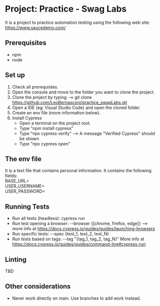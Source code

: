 # Project: Practice - Swag Labs
It is a project to practice automation testing using the following web site: https://www.saucedemo.com/


## Prerequisites
- npm
- node


## Set up
1. Check all prerequistes.
2. Open the console and move to the folder you want to clone the project.
3. Clone the project by typing --> git clone https://github.com/LeoBernasconi/practice_swagLabs.git
4. Open a IDE (eg: Visual Studio Code) and open the cloned folder.
5. Create an env file (more information below).
6. Install Cypress
    - Open a terminal on the project root.
    - Type "npm install cypress"
    - Type "npx cypress verify" --> A message "Verified Cypress" should be shown
    - Type "npx cypress open"


## The env file
It is a text file that contains personal information. It contains the following fields:  
BASE_URL=  
USER_USERNAME=   
USER_PASSWORD=  


## Running Tests
- Run all tests (headless): cypress run
- Run test opening a browser: --browser {[chrome, firefox, edge]} --> more info at https://docs.cypress.io/guides/guides/launching-browsers
- Run specific tests: --spec {test_1, test_2, test_N}
- Run tests based on tags: --tag "{tag_1, tag_2, tag_N}" 
More info at https://docs.cypress.io/guides/guides/command-line#cypress-run


## Linting
TBD


## Other considerations
- Never work directly on main. Use branches to add work instead.

 